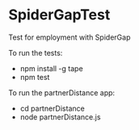 # SpiderGapTest
Test for employment with SpiderGap

To run the tests:

* npm install -g tape
* npm test

To run the partnerDistance app:

* cd partnerDistance
* node partnerDistance.js
